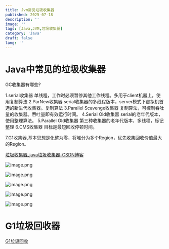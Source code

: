 ```yaml
---
title: Jvm常见垃圾收集器
published: 2025-07-18
description: ''
image: ''
tags: [Java,JVM,垃圾收集器]
category: 'Java'
draft: false 
lang: ''
---
```

# Java中常见的垃圾收集器

GC收集器有哪些?

1.serial收集器
单线程，工作时必须暂停其他工作线程。多用于client机器上，使用复制算法
2.ParNew收集器
serial收集器的多线程版本，server模式下虚拟机首选的新生代收集器。复制算法
3.Parallel Scavenge收集器
复制算法，可控制吞吐量的收集器。吞吐量即有效运行时间。
4.Serial Old收集器
serial的老年代版本，使用整理算法。
5.Parallel Old收集器
第三种收集器的老年代版本，多线程，标记整理
6.CMS收集器
目标是最短回收停顿时间。

7.G1收集器,基本思想是化整为零，将堆分为多个Region，优先收集回收价值最大的Region。

[垃圾收集器_java垃圾收集器-CSDN博客](https://blog.csdn.net/binbinxyz/article/details/141821712)

![image.png](https://blog.meowrain.cn/api/i/2025/07/18/10lr31h-1.webp)

![image.png](https://blog.meowrain.cn/api/i/2025/07/18/10lrj5p-1.webp)

![image.png](https://blog.meowrain.cn/api/i/2025/07/18/10lrmof-1.webp)

![image.png](https://blog.meowrain.cn/api/i/2025/07/18/10lrvwa-1.webp)

![image.png](https://blog.meowrain.cn/api/i/2025/07/18/10ls1dm-1.webp)

# G1垃圾回收器

[G1垃圾回收](Java%E4%B8%AD%E5%B8%B8%E8%A7%81%E7%9A%84%E5%9E%83%E5%9C%BE%E6%94%B6%E9%9B%86%E5%99%A8%2022a49a1194e98020a75ced52b5d871d7/G1%E5%9E%83%E5%9C%BE%E5%9B%9E%E6%94%B6%2022a49a1194e980e9bbf7e2a6c0f3e4c6.md)